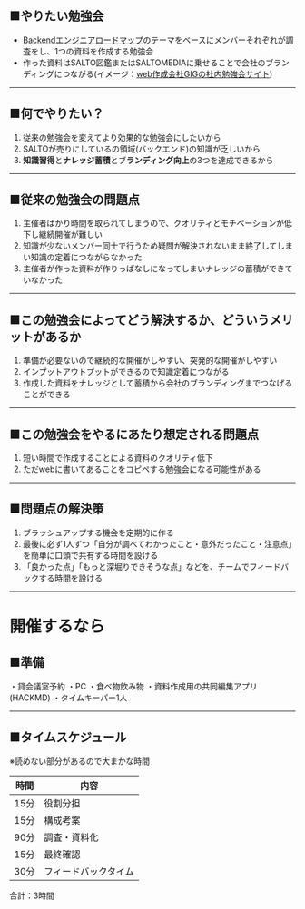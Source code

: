 ## ■やりたい勉強会

- [Backendエンジニアロードマップ](https://roadmap.sh/backend?fl=1)のテーマをベースにメンバーそれぞれが調査をし、1つの資料を作成する勉強会
- 作った資料はSALTO図鑑またはSALTOMEDIAに乗せることで会社のブランディングにつながる(イメージ：[web作成会社GIGの社内勉強会サイト](https://giginc.co.jp/blog/study))

---
## ■何でやりたい？

1. 従来の勉強会を変えてより効果的な勉強会にしたいから
2. SALTOが売りにしているの領域(バックエンド)の知識が乏しいから
3. **知識習得**と**ナレッジ蓄積**とブ**ランディング向上**の3つを達成できるから

---
## ■従来の勉強会の問題点

1. 主催者ばかり時間を取られてしまうので、クオリティとモチベーションが低下し継続開催が難しい
2. 知識が少ないメンバー同士で行うため疑問が解決されないまま終了してしまい知識の定着につながらなかった
3. 主催者が作った資料が作りっぱなしになってしまいナレッジの蓄積ができていなかった

---
## ■この勉強会によってどう解決するか、どういうメリットがあるか

1. 準備が必要ないので継続的な開催がしやすい、突発的な開催がしやすい
2. インプットアウトプットができるので知識定着につながる
3. 作成した資料をナレッジとして蓄積から会社のブランディングまでつなげることができる

---
## ■この勉強会をやるにあたり想定される問題点

1. 短い時間で作成することによる資料のクオリティ低下
2. ただwebに書いてあることをコピペする勉強会になる可能性がある

---
## ■問題点の解決策

1. ブラッシュアップする機会を定期的に作る
2. 最後に必ず1人ずつ「自分が調べてわかったこと・意外だったこと・注意点」を簡単に口頭で共有する時間を設ける
3. 「良かった点」「もっと深堀りできそうな点」などを、チームでフィードバックする時間を設ける

---
# 開催するなら

## ■準備
・貸会議室予約
・PC
・食べ物飲み物
・資料作成用の共同編集アプリ(HACKMD)
・タイムキーパー1人

---
## ■タイムスケジュール

※読めない部分があるので大まかな時間

| 時間  | 内容         |
| --- | ---------- |
| 15分 | 役割分担       |
| 15分 | 構成考案       |
| 90分 | 調査・資料化     |
| 15分 | 最終確認       |
| 30分 | フィードバックタイム |

合計：3時間






